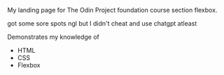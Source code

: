 My landing page for The Odin Project foundation course section flexbox.

got some sore spots ngl but I didn't cheat and use chatgpt atleast

Demonstrates my knowledge of

* HTML
* CSS
* Flexbox